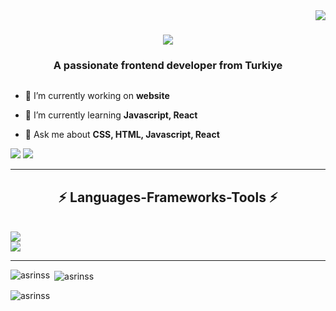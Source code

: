 <img align= "right" src ="https://visitor-badge.laobi.icu/badge?page_id=jwenjian.visitor-badge&left_text=Visitors"/>

<h1 align="center">
  <img src="https://readme-typing-svg.demolab.com?font=Fira+Code&pause=1000&random=false&width=435&lines=Hi+there!+%F0%9F%91%8B++I'm+Asr%C4%B1n+Hali%C3%A7;"/>
</h1>
<h3 align="center">A passionate frontend developer from Turkiye</h3>


<p align="left"> <a href="https://twitter.com/" target="blank"><img src="https://img.shields.io/twitter/follow/?logo=twitter&style=for-the-badge" alt="" /></a> </p>

- 🔭 I’m currently working on **website**

- 🌱 I’m currently learning **Javascript, React**

- 💬 Ask me about **CSS, HTML, Javascript, React**

<div align="center>
  <a href="a.halic@hotmail.com">
     <img src="https://img.shields.io/badge/Gmail-D14836?style=for-the-badge&logo=gmail&logoColor=white" target="_blank"/>
  </a>
  <a href="https://www.linkedin.com/in/asr%C4%B1n-hali%C3%A7" target="_blank">
    <img src="https://img.shields.io/badge/LinkedIn-0077B5?style=for-the-badge&logo=linkedin&logoColor=white" target="_blank"/>
  </a>
</div>

<hr/>
<h2 align="center">  ⚡ Languages-Frameworks-Tools ⚡ </h2>
<br/>
<div align"center">
  <a href="https://skillicons.dev">
    <img src="https://skillicons.dev/icons?i=js,html,css,react,redux" /><br>
    <img src="https://skillicons.dev/icons?i=bootstrap,vscode,git,github,gitlab" />
  </a>
</div>

<hr/>


<p><img align="left" src="https://github-readme-stats.vercel.app/api/top-langs?username=asrinss&show_icons=true&locale=en&layout=compact" alt="asrinss" /></p>

<p>&nbsp;<img align="center" src="https://github-readme-stats.vercel.app/api?username=asrinss&show_icons=true&locale=en" alt="asrinss" /></p>

<p><img align="center" src="https://github-readme-streak-stats.herokuapp.com/?user=asrinss&" alt="asrinss" /></p>
